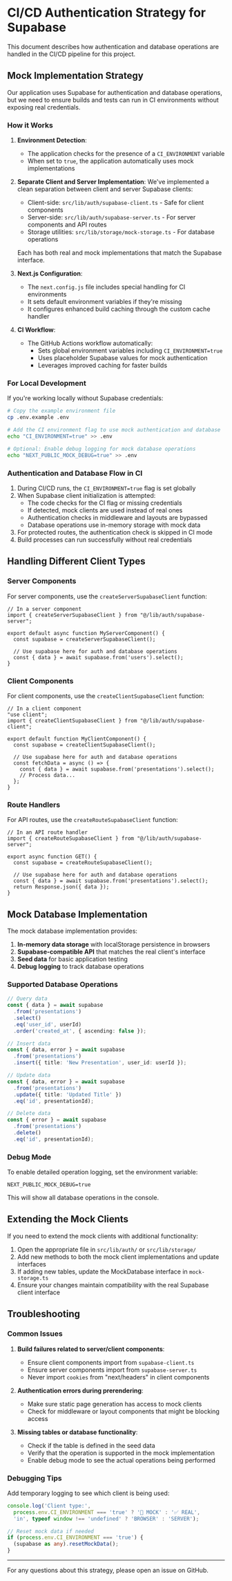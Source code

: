 # CI/CD Authentication Strategy for Supabase

This document describes how authentication and database operations are handled in the CI/CD pipeline for this project.

## Mock Implementation Strategy

Our application uses Supabase for authentication and database operations, but we need to ensure builds and tests can run in CI environments without exposing real credentials.

### How it Works

1. **Environment Detection**: 
   - The application checks for the presence of a `CI_ENVIRONMENT` variable
   - When set to `true`, the application automatically uses mock implementations

2. **Separate Client and Server Implementation**:
   We've implemented a clean separation between client and server Supabase clients:
   
   - Client-side: `src/lib/auth/supabase-client.ts` - Safe for client components
   - Server-side: `src/lib/auth/supabase-server.ts` - For server components and API routes
   - Storage utilities: `src/lib/storage/mock-storage.ts` - For database operations
   
   Each has both real and mock implementations that match the Supabase interface.

3. **Next.js Configuration**:
   - The `next.config.js` file includes special handling for CI environments
   - It sets default environment variables if they're missing
   - It configures enhanced build caching through the custom cache handler

4. **CI Workflow**:
   - The GitHub Actions workflow automatically:
     - Sets global environment variables including `CI_ENVIRONMENT=true`
     - Uses placeholder Supabase values for mock authentication
     - Leverages improved caching for faster builds

### For Local Development

If you're working locally without Supabase credentials:

```bash
# Copy the example environment file
cp .env.example .env

# Add the CI environment flag to use mock authentication and database
echo "CI_ENVIRONMENT=true" >> .env

# Optional: Enable debug logging for mock database operations
echo "NEXT_PUBLIC_MOCK_DEBUG=true" >> .env
```

### Authentication and Database Flow in CI

1. During CI/CD runs, the `CI_ENVIRONMENT=true` flag is set globally
2. When Supabase client initialization is attempted:
   - The code checks for the CI flag or missing credentials
   - If detected, mock clients are used instead of real ones
   - Authentication checks in middleware and layouts are bypassed
   - Database operations use in-memory storage with mock data
3. For protected routes, the authentication check is skipped in CI mode
4. Build processes can run successfully without real credentials

## Handling Different Client Types

### Server Components

For server components, use the `createServerSupabaseClient` function:

```tsx
// In a server component
import { createServerSupabaseClient } from "@/lib/auth/supabase-server";

export default async function MyServerComponent() {
  const supabase = createServerSupabaseClient();
  
  // Use supabase here for auth and database operations
  const { data } = await supabase.from('users').select();
}
```

### Client Components

For client components, use the `createClientSupabaseClient` function:

```tsx
// In a client component
"use client";
import { createClientSupabaseClient } from "@/lib/auth/supabase-client";

export default function MyClientComponent() {
  const supabase = createClientSupabaseClient();
  
  // Use supabase here for auth and database operations
  const fetchData = async () => {
    const { data } = await supabase.from('presentations').select();
    // Process data...
  };
}
```

### Route Handlers 

For API routes, use the `createRouteSupabaseClient` function:

```tsx
// In an API route handler
import { createRouteSupabaseClient } from "@/lib/auth/supabase-server";

export async function GET() {
  const supabase = createRouteSupabaseClient();
  
  // Use supabase here for auth and database operations
  const { data } = await supabase.from('presentations').select();
  return Response.json({ data });
}
```

## Mock Database Implementation

The mock database implementation provides:

1. **In-memory data storage** with localStorage persistence in browsers
2. **Supabase-compatible API** that matches the real client's interface
3. **Seed data** for basic application testing
4. **Debug logging** to track database operations

### Supported Database Operations

```typescript
// Query data
const { data } = await supabase
  .from('presentations')
  .select()
  .eq('user_id', userId)
  .order('created_at', { ascending: false });

// Insert data
const { data, error } = await supabase
  .from('presentations')
  .insert({ title: 'New Presentation', user_id: userId });

// Update data
const { data, error } = await supabase
  .from('presentations')
  .update({ title: 'Updated Title' })
  .eq('id', presentationId);

// Delete data
const { error } = await supabase
  .from('presentations')
  .delete()
  .eq('id', presentationId);
```

### Debug Mode

To enable detailed operation logging, set the environment variable:

```
NEXT_PUBLIC_MOCK_DEBUG=true
```

This will show all database operations in the console.

## Extending the Mock Clients

If you need to extend the mock clients with additional functionality:

1. Open the appropriate file in `src/lib/auth/` or `src/lib/storage/`
2. Add new methods to both the mock client implementations and update interfaces
3. If adding new tables, update the MockDatabase interface in `mock-storage.ts`
4. Ensure your changes maintain compatibility with the real Supabase client interface

## Troubleshooting

### Common Issues

1. **Build failures related to server/client components**:
   - Ensure client components import from `supabase-client.ts`
   - Ensure server components import from `supabase-server.ts`
   - Never import `cookies` from "next/headers" in client components

2. **Authentication errors during prerendering**:
   - Make sure static page generation has access to mock clients
   - Check for middleware or layout components that might be blocking access

3. **Missing tables or database functionality**:
   - Check if the table is defined in the seed data
   - Verify that the operation is supported in the mock implementation
   - Enable debug mode to see the actual operations being performed

### Debugging Tips

Add temporary logging to see which client is being used:

```typescript
console.log('Client type:', 
  process.env.CI_ENVIRONMENT === 'true' ? '🔶 MOCK' : '✅ REAL',
  'in', typeof window !== 'undefined' ? 'BROWSER' : 'SERVER');

// Reset mock data if needed
if (process.env.CI_ENVIRONMENT === 'true') {
  (supabase as any).resetMockData();
}
```

---

For any questions about this strategy, please open an issue on GitHub. 